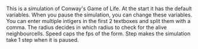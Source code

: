This is a simulation of Conway's Game of Life. At the start it has the default variables. 
When you pause the simulation, you can change these variables. 
You can enter multiple intigers in the first 2 textboxes and split them with a comma. 
The radius decides in which radius to check for the alive neighbourcells. 
Speed caps the fps of the form. 
Step makes the simulation take 1 step when it is paused.